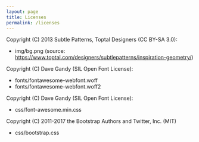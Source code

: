 ```yaml
---
layout: page
title: Licenses
permalink: /licenses
--- 
```


Copyright (C) 2013 Subtle Patterns, Toptal Designers (CC BY-SA 3.0):
 * img/bg.png (source: https://www.toptal.com/designers/subtlepatterns/inspiration-geometry/)

Copyright (C) Dave Gandy (SIL Open Font License):
 * fonts/fontawesome-webfont.woff
 * fonts/fontawesome-webfont.woff2
 
Copyright (C) Dave Gandy (SIL Open Font License):
 * css/font-awesome.min.css
 
Copyright (C) 2011-2017 the Bootstrap Authors and Twitter, Inc. (MIT)
 * css/bootstrap.css
